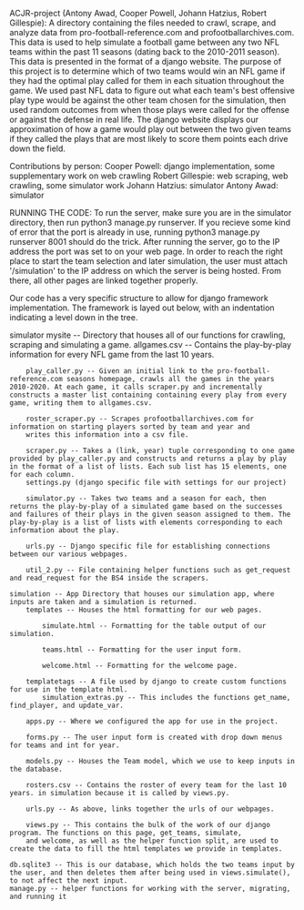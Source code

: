 ACJR-project (Antony Awad, Cooper Powell, Johann Hatzius, Robert Gillespie):
A directory containing the files needed to crawl, scrape, and analyze data from pro-football-reference.com and profootballarchives.com. This data is used to help simulate a football game between any two NFL teams within the past 11 seasons (dating back to the 2010-2011 season). This data is presented in the format of a django website. The purpose of this project is to determine which of two teams would win an NFL game if they had the optimal play called for them in each situation throughout the game. We used past NFL data to figure out what each team's best offensive play type would be against the other team chosen for the simulation, then used random outcomes from when those plays were called for the offense or against the defense in real life. The django website displays our approximation of how a game would play out between the two given teams if they called the plays that are most likely to score them points each drive down the field.

Contributions by person:
Cooper Powell: django implementation, some supplementary work on web crawling
Robert Gillespie: web scraping, web crawling, some simulator work
Johann Hatzius: simulator
Antony Awad: simulator

RUNNING THE CODE:
To run the server, make sure you are in the simulator directory, then run python3 manage.py runserver. If you recieve some kind of error that the port is already in use, running python3 manage.py runserver 8001 should do the trick. After running the server, go to the IP address the port was set to on your web page.
In order to reach the right place to start the team selection and later simulation, the user must attach '/simulation' to the IP address on which the server is being hosted. From there, all other pages are linked together properly.

Our code has a very specific structure to allow for django framework implementation. The framework is layed out below, with an indentation indicating a level down in the tree.

simulator
    mysite -- Directory that houses all of our functions for crawling, scraping and simulating a game.
        allgames.csv -- Contains the play-by-play information for every NFL game from the last 10 years.

        play_caller.py -- Given an initial link to the pro-football-reference.com seasons homepage, crawls all the games in the years 2010-2020. At each game, it calls scraper.py and incrementally constructs a master list containing containing every play from every game, writing them to allgames.csv.

        roster_scraper.py -- Scrapes profootballarchives.com for information on starting players sorted by team and year and 
        writes this information into a csv file. 

        scraper.py -- Takes a (link, year) tuple corresponding to one game provided by play_caller.py and constructs and returns a play by play in the format of a list of lists. Each sub list has 15 elements, one for each column.
        settings.py (django specific file with settings for our project)

        simulator.py -- Takes two teams and a season for each, then returns the play-by-play of a simulated game based on the successes and failures of their plays in the given season assigned to them. The play-by-play is a list of lists with elements corresponding to each information about the play.

        urls.py -- Django specific file for establishing connections between our various webpages.

        util_2.py -- File containing helper functions such as get_request and read_request for the BS4 inside the scrapers.

    simulation -- App Directory that houses our simulation app, where inputs are taken and a simulation is returned.
        templates -- Houses the html formatting for our web pages.

            simulate.html -- Formatting for the table output of our simulation.

            teams.html -- Formatting for the user input form.

            welcome.html -- Formatting for the welcome page.

        templatetags -- A file used by django to create custom functions for use in the template html.
            simulation_extras.py -- This includes the functions get_name, find_player, and update_var.

        apps.py -- Where we configured the app for use in the project.

        forms.py -- The user input form is created with drop down menus for teams and int for year.

        models.py -- Houses the Team model, which we use to keep inputs in the database.

        rosters.csv -- Contains the roster of every team for the last 10 years. in simulation because it is called by views.py.

        urls.py -- As above, links together the urls of our webpages.

        views.py -- This contains the bulk of the work of our django program. The functions on this page, get_teams, simulate, 
        and welcome, as well as the helper function split, are used to create the data to fill the html templates we provide in templates.
        
    db.sqlite3 -- This is our database, which holds the two teams input by the user, and then deletes them after being used in views.simulate(), to not affect the next input.
    manage.py -- helper functions for working with the server, migrating, and running it